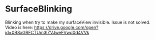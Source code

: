 # SurfaceBlinking
Blinking when try to make my surfaceView invisible. Issue is not solved.
Video is here:
https://drive.google.com/open?id=0B8xGRFCTUm3lZVJweFVwd0d4VVk
